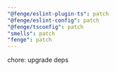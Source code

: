```yaml
---
"@fenge/eslint-plugin-ts": patch
"@fenge/eslint-config": patch
"@fenge/tsconfig": patch
"smells": patch
"fenge": patch
---
```


chore: upgrade deps
